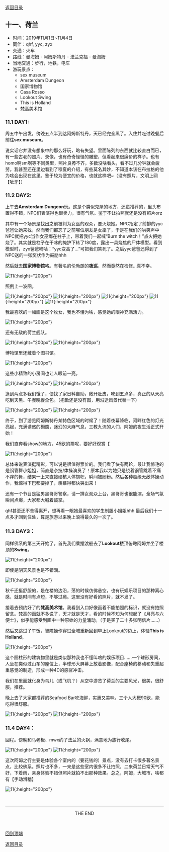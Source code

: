 [返回目录](index.md)

## 十一、荷兰

- 时间：2019年11月1日~11月4日
- 同伴：qhf, yyc, zyx
- 交通：火车
- 路线：曼海姆 - 阿姆斯特丹 - 法兰克福 - 曼海姆
- 当地交通：步行，地铁，电车
- 游玩景点：
    - sex museum
    - Amsterdam Dungeon
    - 国家博物馆
    - Casa Rosso
    - Lookout Swing
    - This is Holland
    - 梵高美术馆

### 11.1 DAY1: 

周五中午出发，傍晚五点半到达阿姆斯特丹，天已经完全黑了。入住并吃过晚餐后前往**sex museum**。

说实话它并没有想象中的那么好玩，略有失望。里面陈列的东西就比较直白而已，有一些古老的照片、录像，也有奇奇怪怪的雕塑，但看起来很廉价的样子。也有homo啊sm啊等不同类型，照片良莠不齐，多数没啥看头，看不过几分钟就会疲劳。我甚至还在里边看到了穆夏的介绍，有些莫名其妙，不知道本该在布拉格的他为啥会出现在这里。鉴于较为便宜的价格，也就这样吧~（没有照片，文明上网【呲牙】）

### 11.2 DAY2: 

上午去**Amsterdam Dungeon**玩。这是个类似鬼屋的地方，还蛮推荐的，里头布置得不错，NPC们表演得也很卖力，很有气氛。鉴于不让拍照就还是没有照片orz 

其中有一个场景是找出之前被判为女巫的观众，要火烧她。NPC指定了前排的yyc爸爸让她来找，然而我们都忘了之前哪位朋友是女巫了，于是在我们的哄笑声中NPC就把yyc当作女巫绑在柱子上，带着我们一起喊“Burn the witch！”点火把她烧了。其实就是柱子在干冰的掩护下转了180度，露出一具烧焦的尸体模型。看到模型时，zyx爸爸嘀咕：“yyc变高了…”可把我们笑死了。之后yyc爸爸还得到了NPC送的一张奖状作为鼓励hhh

然后就去**国家博物馆**咯。有著名的伦勃朗的**夜巡**，然而竟然在检修…真不幸。

![11](holland_images/adam1.JPG){:height="200px"}

照例上一波图。

![11](holland_images/adam2.JPG){:height="200px"}
![11](holland_images/adam3.JPG){:height="200px"}
![11](holland_images/adam4.JPG){:height="200px"}
![11](holland_images/adam5.JPG){:height="200px"}
![11](holland_images/adam6.JPG){:height="200px"}

我最喜欢的一幅画是这个牧女，我也不懂为啥，感觉她的眼神充满活力。

![11](holland_images/adam7.JPG){:height="200px"}

还有无敌的荷兰舰队。

![11](holland_images/adam8.JPG){:height="200px"}
![11](holland_images/adam9.JPG){:height="200px"}

博物馆里还藏着个图书馆。

![11](holland_images/adam10.JPG){:height="200px"}

这些小精致的小房间也让人眼前一亮。

![11](holland_images/adam11.JPG){:height="200px"}
![11](holland_images/adam12.JPG){:height="200px"}

逛到两点多我们饿了，便找了家日料自助，敞开肚皮，吃到五点多，真正的从天亮吃到天黑、午餐晚餐全包。（抱歉还是没有图，用沿途风景代替一下）

![11](holland_images/adam13.JPG){:height="200px"}
![11](holland_images/adam14.JPG){:height="200px"}

终于，到了游览阿姆斯特丹某特色区域的时候了！随着夜幕降临，河畔红色的灯光亮起，充满诱惑的橱窗，迷幻的大麻气息，三教九流的人们，阿姆的夜生活正式开始！

我们直奔看show的地方，45欧的票呢，要好好观赏【

![11](holland_images/adam15.JPG){:height="200px"}

总体来说表演挺精彩，可以说是很值得票价的。我们看了快有两轮，最让我惊艳的是钢管舞小姐姐，简直是杂技/体操演员了！原本我以为她只是绕着钢管跳着不痛不痒的舞，结果一上来直接硬核人体旗帜，瞬间被圈粉。然后各种超级无敌体操动作，我惊得下巴都要掉了，羡慕得都快哭出来！

还有一个节目是猛男黑哥哥警察，请一排女观众上台，黑哥哥也很能演，全场气氛瞬间点爆，大家都大喊着鼓掌。

qhf甚至还不舍得离开，想再看一眼她最喜欢的学生制服小姐姐hhh 最后我们十一点多才回到住处，算是旅游以来晚上浪得最久的一次了。

### 11.3 DAY3：

同样佛系的第三天开始了。首先我们乘摆渡船去了**Lookout**楼顶俯瞰阿姆并坐了楼顶的**Swing**。

![11](holland_images/adam16.JPG){:height="200px"}

即使是阴天风景也是不错滴。

![11](holland_images/adam17.JPG){:height="200px"}

秋千还挺舒服的，是在楼的边沿，荡的时候仿佛悬空，也有玩娱乐项目的那种离心感，就是时间有点短，不够过瘾。这里没有好看的照片，就不发了。

接着去预约好了的**梵高美术馆**。我看到入口好像画着不能拍照的标识，就没有拍照留念。梵高的画就不多说了，天才就是天才，看的时候不知为何想起了《月亮与六便士》，似乎能感受到画中一种原始的力量涌动。（于是买了二十多张明信片……）

然后又跳过了午饭，智障操作穿过全城重新回到早上Lookout的边上，体验**This is Holland**。

![11](holland_images/adam18.JPG){:height="200px"}

这个圆柱形的建筑物里就是类似那种我也不懂叫啥的娱乐项目……一个球形房间，人坐在类似过山车的座位上，半球形大屏幕上放着影像，配合座椅的移动和失重超重感觉的制造，形成一种4D的感官冲击。

我们在里面就化身为鸟儿（或飞机？）从空中游览了荷兰的主要风光，很美，很舒服，推荐。

晚上去了大家都推荐的Seafood Bar吃海鲜，实惠又美味，三个人大概90欧，能吃得很舒服。

![11](holland_images/adam19.JPG){:height="200px"}
![11](holland_images/adam20.JPG){:height="200px"}

### 11.4 DAY4：

回程。傍晚和马老板、mwx约了法兰的火锅，满意地为旅行收尾。

![11](holland_images/hotpot1.JPG){:height="200px"}
![11](holland_images/hotpot2.JPG){:height="200px"}

这次阿姆之行主要是体验各个室内的（要花钱的）景点，没有去打卡很多著名景点，比较佛系。照片也不多，一来是这些室内很多不让拍照，二来荷兰日常天气不好，下着雨，亲身体验不错但照片就拍不出那种效果。总之，阿姆，大城市，啥都有【手动滑稽】

![11](holland_images/adam21.JPG){:height="200px"}

&nbsp;

---
<center>THE END</center>

&nbsp;

[回到顶端](#十一荷兰)

[返回目录](index.md)